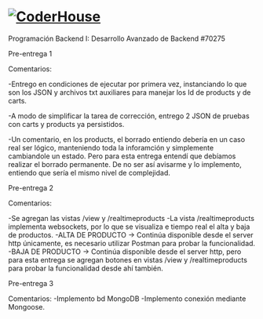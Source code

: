 # [![CoderHouse](https://www.coderhouse.com/imgs/ch.svg)](https://www.coderhouse.com/)

Programación Backend I: Desarrollo Avanzado de Backend
#70275

Pre-entrega 1

Comentarios:

-Entrego en condiciones de ejecutar por primera vez, instanciando lo que son los JSON y archivos txt auxiliares para manejar los Id de products y de carts.

-A modo de simplificar la tarea de corrección, entrego 2 JSON de pruebas con carts y products ya persistidos.

-Un comentario, en los products, el borrado entiendo debería en un caso real ser lógico, manteniendo toda la inforamción y simplemente cambiandole un estado. Pero para esta entrega entendí que debíamos realizar el borrado permanente. De no ser así avisarme y lo implemento, entiendo que sería el mismo nivel de complejidad.


Pre-entrega 2

Comentarios:

-Se agregan las vistas /view y /realtimeproducts
-La vista /realtimeproducts implementa websockets, por lo que se visualiza e tiempo real el alta y baja de productos.
-ALTA DE PRODUCTO -> Continúa disponible desde el server http únicamente, es necesario utilizar Postman para probar la funcionalidad.
-BAJA DE PRODUCTO -> Continúa disponible desde el server http, pero para esta entrega se agregan botones en vistas /view y /realtimeproducts para probar la funcionalidad desde ahí también.


Pre-entrega 3

Comentarios:
-Implemento bd MongoDB
-Implemento conexión mediante Mongoose.